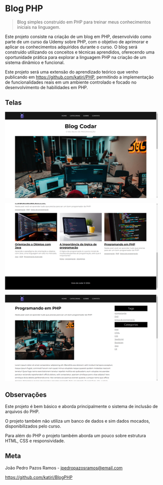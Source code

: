 # Blog PHP
> Blog simples construído em PHP para treinar meus conhecimentos iniciais na linguagem.

Este projeto consiste na criação de um blog em PHP, desenvolvido como parte de um curso da Udemy sobre PHP, com o objetivo de aprimorar e aplicar os conhecimentos adquiridos durante o curso. O blog será construído utilizando os conceitos e técnicas aprendidos, oferecendo uma oportunidade prática para explorar a linguagem PHP na criação de um sistema dinâmico e funcional.

Este projeto será uma extensão do aprendizado teórico que venho publicando em <https://github.com/katiri/PHP>, permitindo a implementação de funcionalidades reais em um ambiente controlado e focado no desenvolvimento de habilidades em PHP.

## Telas
![Página inicial](./img/readme/index.png "Página inicial")

![Final da página inicial](./img/readme/footer.png "Final da página inicial")

![Página de post](./img/readme/post.png "Página de post")

## Observações
Este projeto é bem básico e aborda principalmente o sistema de inclusão de arquivos do PHP.

O projeto também não utiliza um banco de dados e sim dados mocados, disponibilizados pelo curso.

Para além do PHP o projeto também aborda um pouco sobre estrutura HTML, CSS e responsividade.

## Meta
João Pedro Pazos Ramos - <jpedropazosramos@email.com>

<https://github.com/katiri/BlogPHP>